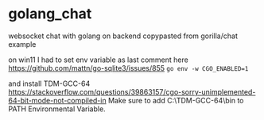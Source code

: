 # golang_chat
websocket chat with golang on backend
copypasted from gorilla/chat example

on win11 I had to set env variable as last comment here https://github.com/mattn/go-sqlite3/issues/855
`go env -w CGO_ENABLED=1`

and install TDM-GCC-64
https://stackoverflow.com/questions/39863157/cgo-sorry-unimplemented-64-bit-mode-not-compiled-in
Make sure to add C:\TDM-GCC-64\bin to PATH Environmental Variable.


